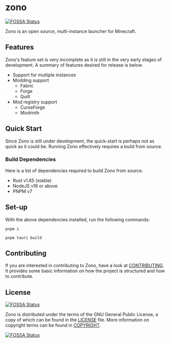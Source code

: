 # zono
[![FOSSA Status](https://app.fossa.com/api/projects/git%2Bgithub.com%2Fkaylendog%2Fzono.svg?type=shield)](https://app.fossa.com/projects/git%2Bgithub.com%2Fkaylendog%2Fzono?ref=badge_shield)


Zono is an open source, multi-instance launcher for Minecraft.

## Features

Zono's feature set is very incomplete as it is still in the very early stages of development. A summary of features desired for release is below.

- Support for multiple instances
- Modding support
	- Fabric
	- Forge
	- Quilt
- Mod registry support
	- CurseForge
	- Modrinth

## Quick Start

Since Zono is still under development, the quick-start is perhaps not as quick as it could be. Running Zono effectively requires a build from source.

### Build Dependencies

Here is a list of dependencies required to build Zono from source.

- Rust v1.65 (stable)
- NodeJS v16 or above
- PNPM v7

## Set-up

With the above dependencies installed, run the following commands:

```
pnpm i
```
```
pnpm tauri build
```

## Contributing

If you are interested in contributing to Zono, have a look at [CONTRIBUTING](./CONTRIBUTING.md). It provides some basic information on how the project is structured and how to contribute.

## License 

[![FOSSA Status](https://app.fossa.com/api/projects/git%2Bgithub.com%2Fkaylendog%2Fzono.svg?type=shield)](https://app.fossa.com/projects/git%2Bgithub.com%2Fkaylendog%2Fzono?ref=badge_shield)

Zono is distributed under the terms of the GNU General Public License, a copy of which can be found in the [LICENSE](./LICENSE) file. More information on copyright terms can be found in [COPYRIGHT](./COPYRIGHT.md).


[![FOSSA Status](https://app.fossa.com/api/projects/git%2Bgithub.com%2Fkaylendog%2Fzono.svg?type=large)](https://app.fossa.com/projects/git%2Bgithub.com%2Fkaylendog%2Fzono?ref=badge_large)